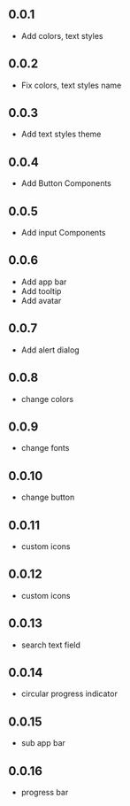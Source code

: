 ## 0.0.1

* Add colors, text styles

## 0.0.2

* Fix colors, text styles name

## 0.0.3

* Add text styles theme

## 0.0.4

* Add Button Components

## 0.0.5

* Add input Components

## 0.0.6

* Add app bar
* Add tooltip
* Add avatar

## 0.0.7

* Add alert dialog

## 0.0.8

* change colors

## 0.0.9

* change fonts

## 0.0.10

* change button

## 0.0.11

* custom icons

## 0.0.12

* custom icons

## 0.0.13

* search text field

## 0.0.14

* circular progress indicator

## 0.0.15

* sub app bar

## 0.0.16

* progress bar